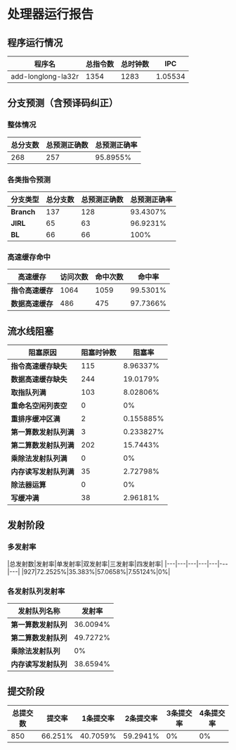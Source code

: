 # 处理器运行报告
## 程序运行情况
|程序名|总指令数|总时钟数|IPC|
|---|---|---|---|
|add-longlong-la32r|1354|1283|1.05534|

## 分支预测（含预译码纠正）
### 整体情况
|总分支数|总预测正确数|总预测正确率|
|---|---|---|
|268|257|95.8955%|

### 各类指令预测
|分支类型|总分支数|总预测正确数|总预测正确率|
|---|---|---|---|
|**Branch**| 137 | 128 | 93.4307%|
|**JIRL**| 65 | 63 | 96.9231%|
|**BL**| 66 | 66 | 100%|

### 高速缓存命中
|高速缓存|访问次数|命中次数|命中率|
|---|---|---|---|
|**指令高速缓存**| 1064 | 1059 | 99.5301%|
|**数据高速缓存**| 486 | 475 | 97.7366%|
## 流水线阻塞
|阻塞原因|阻塞时钟数|阻塞率|
|---|---|---|
|**指令高速缓存缺失**| 115 | 8.96337%|
|**数据高速缓存缺失**| 244 | 19.0179%|
|**取指队列满**| 103 | 8.02806%|
|**重命名空闲列表空**|0 | 0%|
|**重排序缓冲区满**|2 | 0.155885%|
|**第一算数发射队列满**|3 | 0.233827%|
|**第二算数发射队列满**|202 | 15.7443%|
|**乘除法发射队列满**|0 | 0%|
|**内存读写发射队列满**|35 | 2.72798%|
|**除法器运算**|0 | 0%|
|**写缓冲满**|38 | 2.96181%|

## 发射阶段
### 多发射率
|总发射数|发射率|单发射率|双发射率|三发射率|四发射率|
|---|---|---|---|---|---|---|
|927|72.2525%|35.383%|57.0658%|7.55124%|0%|

### 各发射队列发射率
|发射队列名称|发射率|
|---|---|
|**第一算数发射队列**|36.0094%|
|**第二算数发射队列**|49.7272%|
|**乘除法发射队列**|0%|
|**内存读写发射队列**|38.6594%|

## 提交阶段
|总提交数|提交率|1条提交率|2条提交率|3条提交率|4条提交率|
|---|---|---|---|---|---|
|850|66.251%|40.7059%|59.2941%|0%|0%|

